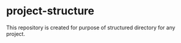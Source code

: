 # project-structure
This repository is created for purpose of structured directory for any project. 
